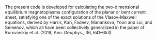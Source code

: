 The present code is developed for calculating the two-dimensional equilibrium magnetoplasma configuration 
of the planar or bent current sheet, satisfying one of the exact solutions of the Vlasov-Maxwell equations, 
derived by Harris, Kan, Fadeev, Manankova, Yoon and Lui, and Semenov, 
which all have been collectively generalized in the paper of Korovinskiy et al. (2018, Ann. Geophys., 36, 641–653).
